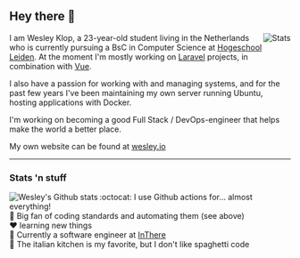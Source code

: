 ## Hey there :wave:

<img align="right" src="https://github-readme-stats.vercel.app/api/top-langs/?username=WesleyKlop&theme=dracula" alt="Stats" />

I am Wesley Klop, a 23-year-old student living in the Netherlands who is currently pursuing a BsC in Computer Science at [Hogeschool Leiden].
At the moment I'm mostly working on [Laravel] projects, in combination with [Vue].

I also have a passion for working with and managing systems, and for the past few years I've been maintaining my own server running Ubuntu, hosting applications with Docker.

I'm working on becoming a good Full Stack / DevOps-engineer that helps make the world a better place.

My own website can be found at [wesley.io]

---

### Stats 'n stuff

<img align="left" src="https://github-readme-stats.vercel.app/api?username=WesleyKlop&show_icons=true&count_private=true&theme=dracula" alt="Wesley's Github stats" />

:octocat: I use Github actions for... almost everything!  
:lipstick: Big fan of coding standards and automating them (see above)  
:heart: learning new things  
:necktie: Currently a software engineer at [InThere]  
:spaghetti: The italian kitchen is my favorite, but I don't like spaghetti code

[hogeschool leiden]: https://hsleiden.nl
[laravel]: https://laravel.com
[vue]: https://vuejs.org
[wesley.io]: https://wesley.io
[inthere]: https://github.com/InThere

